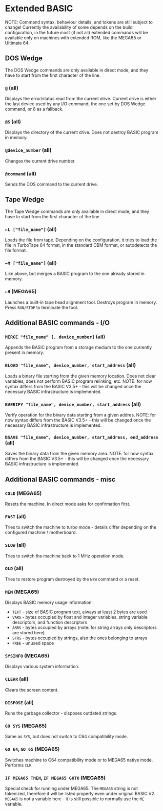 
# Extended BASIC

NOTE: Command syntax, behaviour details, and tokens are still subject to change! Currently the availability of some depends on the build configuration, in the future most (if not all) extended commands will be available only on machines with extended ROM, like the MEGA65 or Ultimate 64.

## DOS Wedge

The DOS Wedge commands are only available in direct mode, and they have to start from the first character of the line.

### `@` (all)

Displays the error/status read from the current drive. Current drive is either the last device used by any I/O command, the one set by DOS Wedge command, or 8 as a fallback.

### `@$` (all)

Displays the directory of the current drive. Does not destroy BASIC program in memory.

### `@device_number` (all)

Changes the current drive number.

### `@command` (all)

Sends the DOS command to the current drive.

## Tape Wedge

The Tape Wedge commands are only available in direct mode, and they have to start from the first character of the line.

### `←L ["file_name"]` (all)

Loads the file from tape. Depending on the configuration, it tries to load the file in TurboTape 64 format, in the standard CBM format, or autodetects the file format.

### `←M ["file_name"]` (all)

Like above, but merges a BASIC program to the one already stored in memory.

### `←H` (MEGA65)

Launches a built-in tape head alignment tool. Destroys program in memory. Press `RUN/STOP` to terminate the tool.

## Additional BASIC commands - I/O

### `MERGE "file_name" [, device_number]` (all)

Appends the BASIC program from a storage medium to the one currently present in memory.

### `BLOAD "file_name", device_number, start_address` (all)

Loads a binary file starting from the given memory location. Does not clear variables, does not perform BASIC program relinking, etc. NOTE: for now syntax differs from the BASIC V3.5+ - this will be changed once the necessary BASIC infrastructure is implemented.

### `BVERIFY "file_name", device_number, start_address` (all)

Verify operation for the binary data starting from a given addres. NOTE: for now syntax differs from the BASIC V3.5+ - this will be changed once the necessary BASIC infrastructure is implemented.

### `BSAVE "file_name", device_number, start_address, end_address` (all)

Saves the binary data from the given memory area. NOTE: for now syntax differs from the BASIC V3.5+ - this will be changed once the necessary BASIC infrastructure is implemented.

## Additional BASIC commands - misc

### `COLD` (MEGA65)

Resets the machine. In direct mode asks for confirmation first.

### `FAST` (all)

Tries to switch the machine to turbo mode - details differ depending on the configured machine / motherboard.

### `SLOW` (all)

Tries to switch the machine back to 1 MHz operation mode.

### `OLD` (all)

Tries to restore program destroyed by the `NEW` command or a reset.

### `MEM` (MEGA65)

Displays BASIC memory usage information:
* `TEXT` - size of BASIC program text, always at least 2 bytes are used
* `VARS` - bytes occupied by float and integer variables, string variable descriptors, and function descriptors
* `ARRS` - bytes occupied by arrays (note: for string arrays only descriptors are stored here)
* `STRS` - bytes occupied by strings, also the ones belonging to arrays
* `FREE` - unused space

### `SYSINFO` (MEGA65)

Displays various system information.

### `CLEAR` (all)

Clears the screen content.

### `DISPOSE` (all)

Runs the garbage collector - disposes outdated strings.

### `GO SYS` (MEGA65)

Same as `SYS`, but does not switch to C64 compatibility mode.

### `GO 64`, `GO 65` (MEGA65)

Switches machine to C64 compatibility mode or to MEGA65 native mode. Performs `CLR`

### `IF MEGA65 THEN`, `IF MEGA65 GOTO` (MEGA65)

Special check for running under MEGA65. The `MEGA65` string is not tokenized, therefore it will be listed properly even under original BASIC V2. `MEGA65` is not a variable here - it is still possible to normally use the `ME` variable.
